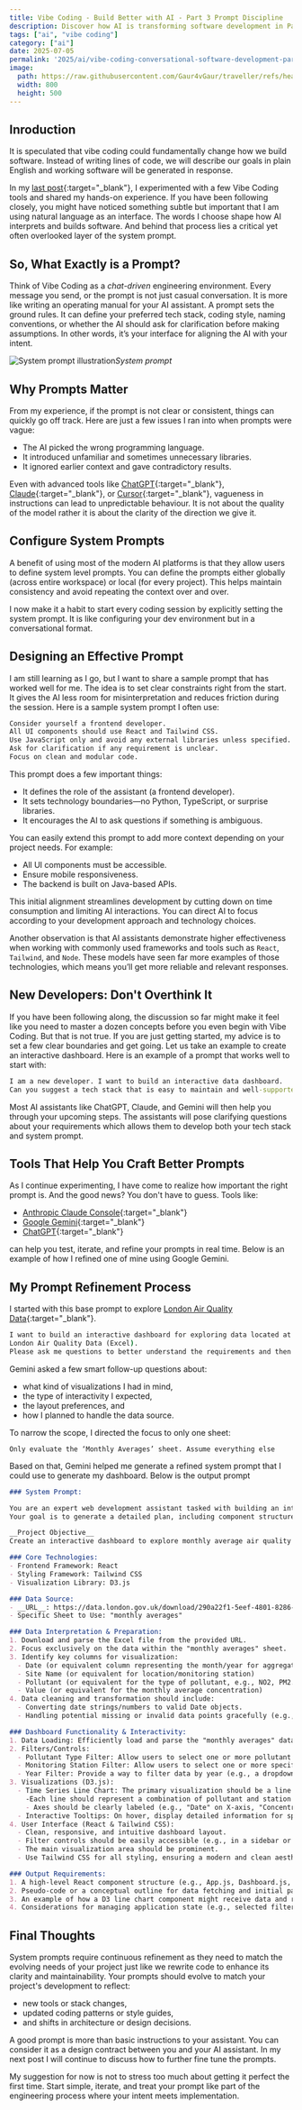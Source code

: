 ```yaml
---
title: Vibe Coding - Build Better with AI - Part 3 Prompt Discipline
description: Discover how AI is transforming software development in Part 3 of my 'Vibe Coding' series. Explore conversational coding, real-time code generation in practice, and the future of developer productivity.
tags: ["ai", "vibe coding"]
category: ["ai"]
date: 2025-07-05
permalink: '2025/ai/vibe-coding-conversational-software-development-part3/'
image:
  path: https://raw.githubusercontent.com/Gaur4vGaur/traveller/refs/heads/master/images/ai/2025-07-05-ai_vibe-coding-conversational-software-development-part3/coverImage.png
  width: 800
  height: 500
---
```


## Inroduction
It is speculated that vibe coding could fundamentally change how we build software. Instead of writing lines of code, we will describe our goals in plain English and working software will be generated in response.

In my [last post](https://www.gaurgaurav.com/2025/ai/vibe-coding-conversational-software-development-part2/){:target="_blank"}, I experimented with a few Vibe Coding tools and shared my hands-on experience. If you have been following closely, you might have noticed something subtle but important that I am using natural language as an interface. The words I choose shape how AI interprets and builds software. And behind that process lies a critical yet often overlooked layer of the system prompt.

## So, What Exactly is a Prompt?
Think of Vibe Coding as a *chat-driven* engineering environment. Every message you send, or the prompt is not just casual conversation. It is more like writing an operating manual for your AI assistant.
A prompt sets the ground rules. It can define your preferred tech stack, coding style, naming conventions, or whether the AI should ask for clarification before making assumptions. In other words, it’s your interface for aligning the AI with your intent.

![System prompt illustration](https://raw.githubusercontent.com/Gaur4vGaur/traveller/refs/heads/master/images/ai/2025-07-05-ai_vibe-coding-conversational-software-development-part3/SystemPrompt.png)*System prompt*

## Why Prompts Matter
From my experience, if the prompt is not clear or consistent, things can quickly go off track. Here are just a few issues I ran into when prompts were vague:
- The AI picked the wrong programming language.
- It introduced unfamiliar and sometimes unnecessary libraries.
- It ignored earlier context and gave contradictory results.

Even with advanced tools like [ChatGPT](https://chatgpt.com/){:target="_blank"}, [Claude](https://claude.ai/){:target="_blank"}, or [Cursor](https://cursor.com/en){:target="_blank"}, vagueness in instructions can lead to unpredictable behaviour. It is not about the quality of the model rather it is about the clarity of the direction we give it.

## Configure System Prompts
A benefit of using most of the modern AI platforms is that they allow users to define system level prompts. You can define the prompts either globally (across entire workspace) or local (for every project). This helps maintain consistency and avoid repeating the context over and over.

I now make it a habit to start every coding session by explicitly setting the system prompt. It is like configuring your dev environment but in a conversational format.


## Designing an Effective Prompt
I am still learning as I go, but I want to share a sample prompt that has worked well for me. The idea is to set clear constraints right from the start. It gives the AI less room for misinterpretation and reduces friction during the session.
Here is a sample system prompt I often use:

```cmd
Consider yourself a frontend developer.
All UI components should use React and Tailwind CSS.
Use JavaScript only and avoid any external libraries unless specified.
Ask for clarification if any requirement is unclear.
Focus on clean and modular code.
```
This prompt does a few important things:
- It defines the role of the assistant (a frontend developer).
- It sets technology boundaries—no Python, TypeScript, or surprise libraries.
- It encourages the AI to ask questions if something is ambiguous.

You can easily extend this prompt to add more context depending on your project needs. For example:
- All UI components must be accessible.
- Ensure mobile responsiveness.
- The backend is built on Java-based APIs.

This initial alignment streamlines development by cutting down on time consumption and limiting AI interactions. You can direct AI to focus according to your development approach and technology choices.

Another observation is that AI assistants demonstrate higher effectiveness when working with commonly used frameworks and tools such as `React`, `Tailwind`, and `Node`. These models have seen far more examples of those technologies, which means you’ll get more reliable and relevant responses.

## New Developers: Don't Overthink It
If you have been following along, the discussion so far might make it feel like you need to master a dozen concepts before you even begin with Vibe Coding. But that is not true.
If you are just getting started, my advice is to set a few clear boundaries and get going. Let us take an example to create an interactive dashboard. Here is an example of a prompt that works well to start with:

```cmd
I am a new developer. I want to build an interactive data dashboard.
Can you suggest a tech stack that is easy to maintain and well-supported?
```
Most AI assistants like ChatGPT, Claude, and Gemini will then help you through your upcoming steps. The assistants will pose clarifying questions about your requirements which allows them to develop both your tech stack and system prompt.

## Tools That Help You Craft Better Prompts
As I continue experimenting, I have come to realize how important the right prompt is. And the good news? You don't have to guess. Tools like:

- [Anthropic Claude Console](https://console.anthropic.com/){:target="_blank"}
- [Google Gemini](https://gemini.google.com/app){:target="_blank"}
- [ChatGPT](https://chatgpt.com/){:target="_blank"}

can help you test, iterate, and refine your prompts in real time. Below is an example of how I refined one of mine using Google Gemini.

## My Prompt Refinement Process
I started with this base prompt to explore [London Air Quality Data](https://data.london.gov.uk/download/290a22f1-5eef-4801-8286-3f288b49093a/acce7f88-70f0-4fd0-9160-f02a9d96b2c3/air-quality-london.xlsx){:target="_blank"}.

```cmd
I want to build an interactive dashboard for exploring data located at
London Air Quality Data (Excel).
Please ask me questions to better understand the requirements and then help me write a system prompt that guides you to use React, Tailwind, and D3 for visualization.
```

Gemini asked a few smart follow-up questions about:
- what kind of visualizations I had in mind,
- the type of interactivity I expected,
- the layout preferences, and
- how I planned to handle the data source.

To narrow the scope, I directed the focus to only one sheet:

`Only evaluate the ‘Monthly Averages’ sheet. Assume everything else`

Based on that, Gemini helped me generate a refined system prompt that I could use to generate my dashboard. Below is the output prompt

```md
### System Prompt:

You are an expert web development assistant tasked with building an interactive data exploration dashboard. 
Your goal is to generate a detailed plan, including component structure and initial code snippets, for a React application that visualizes air quality monthly averages.

__Project Objective__
Create an interactive dashboard to explore monthly average air quality data for London, sourced from a specific Excel file.

### Core Technologies:
- Frontend Framework: React
- Styling Framework: Tailwind CSS
- Visualization Library: D3.js

### Data Source:
- __URL__: https://data.london.gov.uk/download/290a22f1-5eef-4801-8286-3f288b49093a/acce7f88-70f0-4fd0-9160-f02a9d96b2c3/air-quality-london.xlsx
- Specific Sheet to Use: "monthly averages"

### Data Interpretation & Preparation:
1. Download and parse the Excel file from the provided URL.
2. Focus exclusively on the data within the "monthly averages" sheet.
3. Identify key columns for visualization:
  - Date (or equivalent column representing the month/year for aggregation)
  - Site Name (or equivalent for location/monitoring station)
  - Pollutant (or equivalent for the type of pollutant, e.g., NO2, PM2.5)
  - Value (or equivalent for the monthly average concentration)
4. Data cleaning and transformation should include:
  - Converting date strings/numbers to valid Date objects.
  - Handling potential missing or invalid data points gracefully (e.g., excluding them from calculations or using interpolation if appropriate for visualization context, but primarily focusing on showing available data).

### Dashboard Functionality & Interactivity:
1. Data Loading: Efficiently load and parse the "monthly averages" data from the Excel file upon component mount. Use an appropriate library like xlsx (SheetJS) for Excel parsing.
2. Filters/Controls:
  - Pollutant Type Filter: Allow users to select one or more pollutant types (e.g., a multi-select dropdown or checkboxes).
  - Monitoring Station Filter: Allow users to select one or more specific monitoring stations/sites.
  - Year Filter: Provide a way to filter data by year (e.g., a dropdown for available years or a range slider if multiple years are selected).
3. Visualizations (D3.js):
  - Time Series Line Chart: The primary visualization should be a line chart showing the monthly average trend over time for selected pollutants and stations.
    -Each line should represent a combination of pollutant and station (or allow choosing a single pollutant to compare multiple stations, or vice versa).
    - Axes should be clearly labeled (e.g., "Date" on X-axis, "Concentration" on Y-axis).
  - Interactive Tooltips: On hover, display detailed information for specific data points (e.g., date, pollutant, station, exact monthly average value).
4. User Interface (React & Tailwind CSS):
  - Clean, responsive, and intuitive dashboard layout.
  - Filter controls should be easily accessible (e.g., in a sidebar or header).
  - The main visualization area should be prominent.
  - Use Tailwind CSS for all styling, ensuring a modern and clean aesthetic.

### Output Requirements:
1. A high-level React component structure (e.g., App.js, Dashboard.js, Chart.js, FilterControls.js).
2. Pseudo-code or a conceptual outline for data fetching and initial parsing of the Excel sheet.
3. An example of how a D3 line chart component might receive data and render, focusing on the integration with React and general D3 patterns.
4. Considerations for managing application state (e.g., selected filters, loaded data).

```

## Final Thoughts
System prompts require continuous refinement as they need to match the evolving needs of your project just like we rewrite code to enhance its clarity and maintainability. Your prompts should evolve to match your project's development to reflect:
- new tools or stack changes,
- updated coding patterns or style guides,
- and shifts in architecture or design decisions.

A good prompt is more than basic instructions to your assistant. You can consider it as a design contract between you and your AI assistant. In my next post I will continue to discuss how to further fine tune the prompts.

My suggestion for now is not to stress too much about getting it perfect the first time. Start simple, iterate, and treat your prompt like part of the engineering process where your intent meets implementation.
